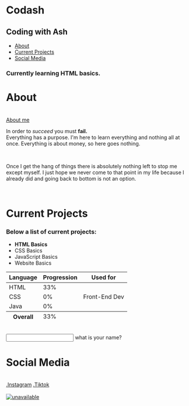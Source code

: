 <html>
    <head>
        <title>Codash</title>
        <link rel="icon" type ="image/x-icon" href="https://www.apache.org/favicons/apple-touch-icon.png">
    </head>
        <body>
        <div id="title">
            <h1> Codash </h1>
                <h2> Coding with Ash</h2>
            <div id="menu">
                <ul>
                    <li><a href="#intro">About</a></li>
                    <li><a href="#projects">Current Projects</a></li>
                    <li><a href="#social_media">Social Media</a></li>
                </ul>
            </div>
        </div>
            <div id="intro">
                <h3> Currently learning HTML basics. </h3>
                <div id="biography">
                    <h1>About</h1>
                        <br> <a href="/aboutme">About me</a> 
                    <p> In order to <em>succeed</em> you must <span><strong> fail. </strong></span> 
                        <br>Everything has a purpose. I'm here to learn everything and nothing all at once. Everything is about money, so here goes nothing.</p> 
                    <br>
                    <p>Once I get the hang of things there is absolutely nothing left to stop me except myself. I just hope we never come to that point in my life because I already did and going back to bottom is not an option.
                </div>
                <!------------------------------------------------PROJECTS------------------------------------------------->
                <br> 
                <div id="projects">
                    <h1>Current Projects</h1>
                        <h3> Below a list of current projects:</h3>
                            <ul>
                              <li><b>HTML Basics</b></li>
                              <li>CSS Basics</li>
                              <li>JavaScript Basics</li>
                              <li>Website Basics</li>
                           </ul>
                    <div id="table">
                        <table>
                        <thead><!----HEADER--->
                            <tr>
                                <th scope="col">Language</th>
                                <th scope="col">Progression</th>
                                <th scope="col">Used for</th>
                            </tr>
                        </thead>
                        <tbody>
                            <tr><!----HTML---->
                                <td>HTML</td>
                                <td>33%</td>
                                <td rowspan="3">Front-End Dev</td>
                            </tr>
                            <tr><!----CSS---->
                                <td>CSS</td>
                                <td>0%</td>
                            </tr>
                            <tr><!-----Java---->
                                <td>Java</td>
                                <td>0%</td>
                            </tr>
                            <tfoot><!------table footpage----->
                                <th>Overall</th>
                                <td>33%</td>
                            </tfoot>
                        </tbody>
                        </table>
                    </div>
                </div>
                <br>
                <input type="text"> what is your name? </input>
            <!----------------------------------------------------FOOTPAGE------------------------------------------------------>
            <div id="footpage">
             <div id="social_media">
                <h1> Social Media </h1>
                    <br> <a href="https://www.instagram.com/cigarrettz_/" target="_blank"> .Instagram</a>
                        <a href="https://www.tiktok.com/@cigarrettzz" target="_blank"> .Tiktok</a>
            </div> 
            <br>
                <a href="https://en.wikipedia.org/wiki/The_Office_(American_TV_series)" target="_blank"/>
                    <img src="https://i.pinimg.com/originals/fc/46/dc/fc46dc802745c81b1a4dfa762ef4157d.gif" alt="unavailable"/> 
                </a>
            </div>
        </body>
</html>
